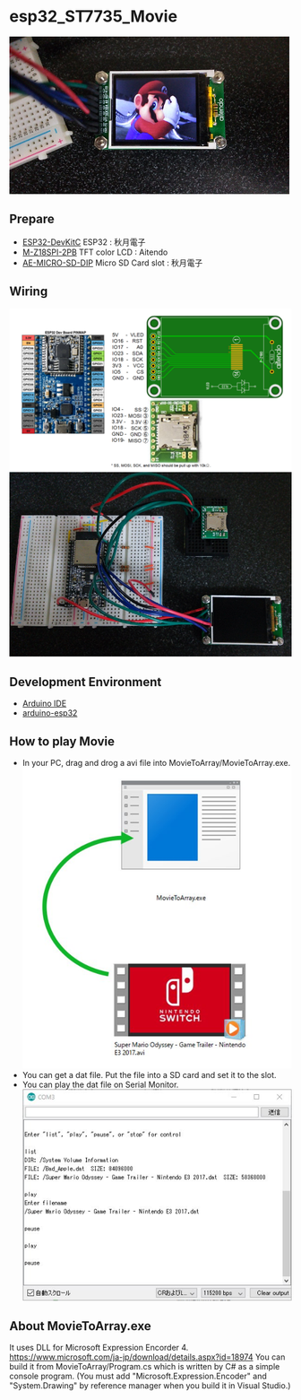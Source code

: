 # esp32_ST7735_Movie
![Movie](doc/Movie.JPG)

## Prepare
- [ESP32-DevKitC](http://akizukidenshi.com/catalog/g/gM-11819/) ESP32 : 秋月電子
- [M-Z18SPI-2PB](http://www.aitendo.com/product/15420) TFT color LCD : Aitendo
- [AE-MICRO-SD-DIP](http://akizukidenshi.com/catalog/g/gK-05488/) Micro SD Card slot : 秋月電子

## Wiring
![wiring1](doc/wiring1.png)
![wiring2](doc/wiring2.jpg)

## Development Environment
- [Arduino IDE](https://www.arduino.cc/en/main/software)
- [arduino-esp32](https://github.com/espressif/arduino-esp32)

## How to play Movie
- In your PC, drag and drog a avi file into MovieToArray/MovieToArray.exe.<br>
![MovieToArray](doc/MovieToArray.jpg)
- You can get a dat file.  Put the file into a SD card and set it to the slot.
- You can play the dat file on Serial Monitor.<br>
![SerialMonitor](doc/SerialMonitor.jpg)

## About MovieToArray.exe
It uses DLL for Microsoft Expression Encorder 4.
https://www.microsoft.com/ja-jp/download/details.aspx?id=18974
You can build it from MovieToArray/Program.cs which is written by C# as a simple console program.
(You must add "Microsoft.Expression.Encoder" and "System.Drawing" by reference manager when you build it in Visual Studio.) 
